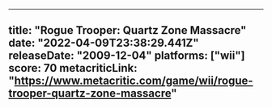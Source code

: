 
---
title: "Rogue Trooper: Quartz Zone Massacre"
date: "2022-04-09T23:38:29.441Z"
releaseDate: "2009-12-04"
platforms: ["wii"]
score: 70
metacriticLink: "https://www.metacritic.com/game/wii/rogue-trooper-quartz-zone-massacre"
---
